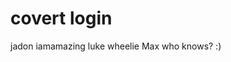 # covert login
jadon             iamamazing
luke              wheelie
Max               who knows? :)
